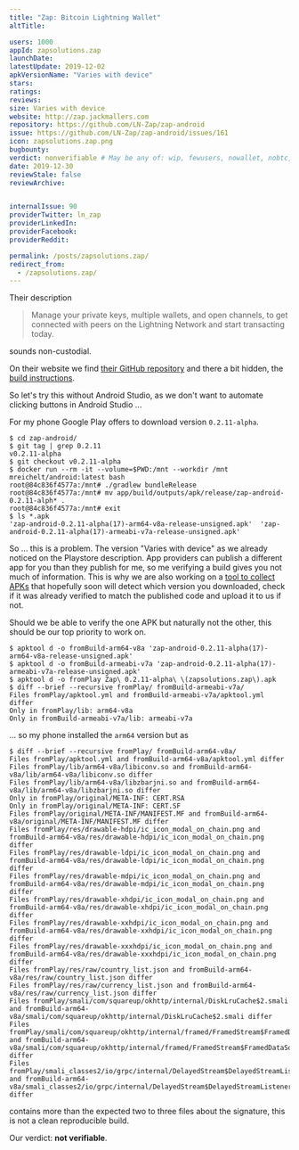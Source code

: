 ```yaml
---
title: "Zap: Bitcoin Lightning Wallet"
altTitle: 

users: 1000
appId: zapsolutions.zap
launchDate: 
latestUpdate: 2019-12-02
apkVersionName: "Varies with device"
stars: 
ratings: 
reviews: 
size: Varies with device
website: http://zap.jackmallers.com
repository: https://github.com/LN-Zap/zap-android
issue: https://github.com/LN-Zap/zap-android/issues/161
icon: zapsolutions.zap.png
bugbounty: 
verdict: nonverifiable # May be any of: wip, fewusers, nowallet, nobtc, custodial, nosource, nonverifiable, verifiable, bounty
date: 2019-12-30
reviewStale: false
reviewArchive:


internalIssue: 90
providerTwitter: ln_zap
providerLinkedIn: 
providerFacebook: 
providerReddit: 

permalink: /posts/zapsolutions.zap/
redirect_from:
  - /zapsolutions.zap/
---
```



Their description

> Manage your private keys, multiple wallets, and open channels, to get
  connected with peers on the Lightning Network and start transacting today.

sounds non-custodial.

On their website we find [their GitHub repository](https://github.com/LN-Zap/zap-android)
and there a bit hidden, the [build instructions](https://github.com/LN-Zap/zap-android/blob/master/docs/INSTALL.md#build-apk-and-install-it-later-on-phone).

So let's try this without Android Studio, as we don't want to automate clicking
buttons in Android Studio ...

For my phone Google Play offers to download version `0.2.11-alpha`.

```
$ cd zap-android/
$ git tag | grep 0.2.11
v0.2.11-alpha
$ git checkout v0.2.11-alpha 
$ docker run --rm -it --volume=$PWD:/mnt --workdir /mnt mreichelt/android:latest bash
root@84c836f4577a:/mnt# ./gradlew bundleRelease
root@84c836f4577a:/mnt# mv app/build/outputs/apk/release/zap-android-0.2.11-alph* .
root@84c836f4577a:/mnt# exit
$ ls *.apk
'zap-android-0.2.11-alpha(17)-arm64-v8a-release-unsigned.apk'  'zap-android-0.2.11-alpha(17)-armeabi-v7a-release-unsigned.apk'
```

So ... this is a problem. The version "Varies with device" as we already noticed
on the Playstore description. App providers can publish a different app for you
than they publish for me, so me verifying a build gives you not much of
information. This is why we are also working on a
[tool to collect APKs](https://gitlab.com/walletscrutiny/walletscrutinyandroid)
that hopefully soon will detect which version you downloaded, check if it was
already verified to match the published code and upload it to us if not.

Should we be able to verify the one APK but naturally not the other, this should
be our top priority to work on.

```
$ apktool d -o fromBuild-arm64-v8a 'zap-android-0.2.11-alpha(17)-arm64-v8a-release-unsigned.apk'
$ apktool d -o fromBuild-armeabi-v7a 'zap-android-0.2.11-alpha(17)-armeabi-v7a-release-unsigned.apk'
$ apktool d -o fromPlay Zap\ 0.2.11-alpha\ \(zapsolutions.zap\).apk 
$ diff --brief --recursive fromPlay/ fromBuild-armeabi-v7a/
Files fromPlay/apktool.yml and fromBuild-armeabi-v7a/apktool.yml differ
Only in fromPlay/lib: arm64-v8a
Only in fromBuild-armeabi-v7a/lib: armeabi-v7a
```

... so my phone installed the `arm64` version but as

```
$ diff --brief --recursive fromPlay/ fromBuild-arm64-v8a/
Files fromPlay/apktool.yml and fromBuild-arm64-v8a/apktool.yml differ
Files fromPlay/lib/arm64-v8a/libiconv.so and fromBuild-arm64-v8a/lib/arm64-v8a/libiconv.so differ
Files fromPlay/lib/arm64-v8a/libzbarjni.so and fromBuild-arm64-v8a/lib/arm64-v8a/libzbarjni.so differ
Only in fromPlay/original/META-INF: CERT.RSA
Only in fromPlay/original/META-INF: CERT.SF
Files fromPlay/original/META-INF/MANIFEST.MF and fromBuild-arm64-v8a/original/META-INF/MANIFEST.MF differ
Files fromPlay/res/drawable-hdpi/ic_icon_modal_on_chain.png and fromBuild-arm64-v8a/res/drawable-hdpi/ic_icon_modal_on_chain.png differ
Files fromPlay/res/drawable-ldpi/ic_icon_modal_on_chain.png and fromBuild-arm64-v8a/res/drawable-ldpi/ic_icon_modal_on_chain.png differ
Files fromPlay/res/drawable-mdpi/ic_icon_modal_on_chain.png and fromBuild-arm64-v8a/res/drawable-mdpi/ic_icon_modal_on_chain.png differ
Files fromPlay/res/drawable-xhdpi/ic_icon_modal_on_chain.png and fromBuild-arm64-v8a/res/drawable-xhdpi/ic_icon_modal_on_chain.png differ
Files fromPlay/res/drawable-xxhdpi/ic_icon_modal_on_chain.png and fromBuild-arm64-v8a/res/drawable-xxhdpi/ic_icon_modal_on_chain.png differ
Files fromPlay/res/drawable-xxxhdpi/ic_icon_modal_on_chain.png and fromBuild-arm64-v8a/res/drawable-xxxhdpi/ic_icon_modal_on_chain.png differ
Files fromPlay/res/raw/country_list.json and fromBuild-arm64-v8a/res/raw/country_list.json differ
Files fromPlay/res/raw/currency_list.json and fromBuild-arm64-v8a/res/raw/currency_list.json differ
Files fromPlay/smali/com/squareup/okhttp/internal/DiskLruCache$2.smali and fromBuild-arm64-v8a/smali/com/squareup/okhttp/internal/DiskLruCache$2.smali differ
Files fromPlay/smali/com/squareup/okhttp/internal/framed/FramedStream$FramedDataSource.smali and fromBuild-arm64-v8a/smali/com/squareup/okhttp/internal/framed/FramedStream$FramedDataSource.smali differ
Files fromPlay/smali_classes2/io/grpc/internal/DelayedStream$DelayedStreamListener.smali and fromBuild-arm64-v8a/smali_classes2/io/grpc/internal/DelayedStream$DelayedStreamListener.smali differ
```

contains more than the expected two to three files about the signature, this is
not a clean reproducible build.

Our verdict: **not verifiable**.
